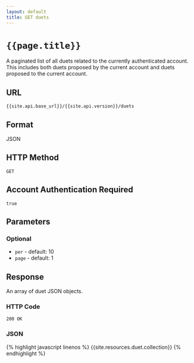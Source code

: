 ```yaml
---
layout: default
title: GET duets
---
```

# `{{page.title}}`

A paginated list of all duets related to the currently authenticated account.  This includes both duets proposed by the current account and duets proposed to the current account.

## URL

`{{site.api.base_url}}/{{site.api.version}}/duets`

## Format

JSON

## HTTP Method

`GET`

## Account Authentication Required

`true`

## Parameters

### Optional

* `per` - default: 10
* `page` - default: 1

## Response

An array of duet JSON objects.

### HTTP Code

`200 OK`

### JSON

{% highlight javascript linenos %}
{{site.resources.duet.collection}}
{% endhighlight %}